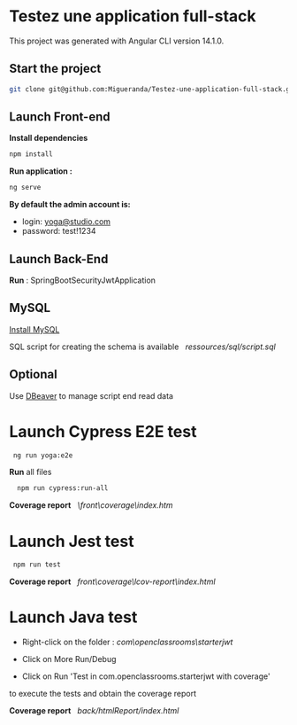 # Testez une application full-stack

This project was generated with Angular CLI version 14.1.0.

## Start the project

```bash
git clone git@github.com:Migueranda/Testez-une-application-full-stack.git
```

## Launch Front-end
**Install dependencies**

```bash
npm install
```
**Run application :**

```bash
ng serve
```
**By default the admin account is:**

* login: yoga@studio.com
* password: test!1234

## Launch Back-End

**Run** : SpringBootSecurityJwtApplication 

## MySQL
[Install MySQL](https://dev.mysql.com/downloads/installer/)

SQL script for creating the schema is available&nbsp;&nbsp;&nbsp;*ressources/sql/script.sql*

## Optional

Use [DBeaver](https://dbeaver.io/download/) to manage script end read data
 
# Launch Cypress E2E test

```bash
 ng run yoga:e2e
```
**Run** all files

```bash
  npm run cypress:run-all
```
**Coverage report**&nbsp;&nbsp;&nbsp;*\front\coverage\index.htm*

# Launch Jest test

```bash
 npm run test
```
**Coverage report**&nbsp;&nbsp;&nbsp;*front\coverage\lcov-report\index.html*

# Launch Java test

* Right-click on the folder : *com\openclassrooms\starterjwt*

* Click on More Run/Debug

* Click on Run 'Test in com.openclassrooms.starterjwt with coverage'

to execute the tests and obtain the coverage report

**Coverage report**&nbsp;&nbsp;&nbsp;*back/htmlReport/index.html*



